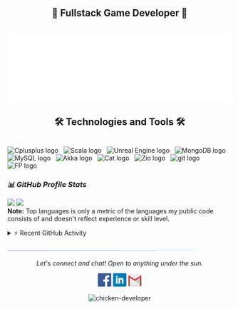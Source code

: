 
<h2 align="center">📑 Fullstack Game Developer 📑</h2>
<br>
<a href="#" target="_blank">
  <img src="images/quotes.svg" width="846" height="150" alt="ChickenDeveloper" />
</a>

<h2 align="center">🛠 Technologies and Tools 🛠</h2>
<br>
<!-- https://simpleicons.org/ -->
<span><img src="https://img.shields.io/badge/C++-282C34?logo=Cplusplus&logoColor=1572B6" alt="Cplusplus logo" title="Cplusplus" height="25" /></span>
&nbsp;
<span><img src="https://img.shields.io/badge/Scala-282C34?logo=Scala&logoColor=FF0000" alt="Scala logo" title="Scala" height="25" /></span>
&nbsp;
<span><img src="https://img.shields.io/badge/Unreal%20Engine-282C34?logo=unrealengine&logoColor=FFFFFF" alt="Unreal Engine logo" title="UnrealEngine" height="25" /></span>
&nbsp;
<span><img src="https://img.shields.io/badge/MongoDB-282C34?logo=mongodb&logoColor=47A248" alt="MongoDB logo" title="MongoDB" height="25" /></span>
&nbsp;
<span><img src="https://img.shields.io/badge/MySQL-282C34?logo=mysql" alt="MySQL logo" title="MySQL" height="25" /></span>
&nbsp;
<span><img src="https://img.shields.io/badge/Akka%20Toolkit-282C34?logo=fsharp&logoColor=4FC08D" alt="Akka logo" title="Akka" height="25" /></span>
&nbsp;
<span><img src="https://img.shields.io/badge/Cats%20&%20Cat%20Effect-282C34?logo=fsharp&logoColor=4FC08D" alt="Cat logo" title="Cat" height="25" /></span>
&nbsp;
<span><img src="https://img.shields.io/badge/Zio-282C34?logo=fsharp&logoColor=4FC08D" alt="Zio logo" title="Zio" height="25" /></span>
&nbsp;
<span><img src="https://img.shields.io/badge/git-282C34?logo=git&logoColor=F05032" alt="git logo" title="git" height="25" /></span>
&nbsp;
<span><img src="https://img.shields.io/badge/Functional%20Programming-282C34?logo=haskell&logoColor=FFFFFF" alt="FP logo" title="FP" height="25" /></span>
&nbsp;

<br>

### ***📊 GitHub Profile Stats***

<p align="left">
  <img height="190em" src="https://github-readme-stats-eight-theta.vercel.app/api?username=chicken-developer&show_icons=true&count_private=true&theme=react&hide_border=true&bg_color=1F222E&title_color=F85D7F&icon_color=F8D866"/>
  <img height="190em" src="https://github-readme-stats-eight-theta.vercel.app/api/top-langs/?username=chicken-developer&layout=compact&langs_count=8&theme=react&hide_border=true&bg_color=1F222E&title_color=F85D7F&icon_color=F8D866"/>
<br>
<b>Note:</b> Top languages is only a metric of the languages my public code consists of and doesn't reflect experience or skill level.
</p>

<details>
  <summary>⚡ Recent GitHub Activity</summary>
  <br>
   <img alt="Yashita's Activity Graph" src="https://activity-graph.herokuapp.com/graph?username=chicken-developer&custom_title=chicken-developer's%20Contribution%20Graph&bg_color=1F222E&color=F8D866&line=F85D7F&point=FFFFFF&hide_border=true" />
  <br/>
</details>

![divider](./images/divider.gif)

<p align="center">
  <i>Let's connect and chat! Open to anything under the sun.</i>

  <p align="center">
    	<code><a href="https://www.facebook.com/quynh.gamedev/"><img width="30px" src="./images/facebook.png" title="Facebook"/></a></code>
	<code><a href="https://www.linkedin.com/in/mquynhprogrammer"><img width="30px" src="./images/linkedin.png" title="Linkedin"/></a></code>
	<code><a href="mailto:quynh.fullstackdev@gmail.com"><img width="30px" src="./images/gmail.png" title="Gmail"/></a></code>
  </p>

  <p align="center">
      <img src="https://komarev.com/ghpvc/?username=chicken-developer&label=Profile+Views" alt="chicken-developer" />
  </p>
</p>

